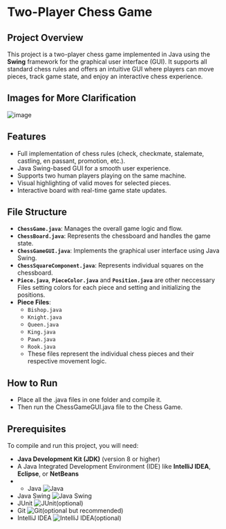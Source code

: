 # **Two-Player Chess Game**

## **Project Overview**
This project is a two-player chess game implemented in Java using the **Swing** framework for the graphical user interface (GUI). It supports all standard chess rules and offers an intuitive GUI where players can move pieces, track game state, and enjoy an interactive chess experience.

## Images for More Clarification

![image](https://github.com/user-attachments/assets/9aa1216f-1ac7-42e0-b3f3-ae6704ebdef9)

## **Features**
- Full implementation of chess rules (check, checkmate, stalemate, castling, en passant, promotion, etc.).
- Java Swing-based GUI for a smooth user experience.
- Supports two human players playing on the same machine.
- Visual highlighting of valid moves for selected pieces.
- Interactive board with real-time game state updates.
  
## **File Structure**
- **`ChessGame.java`**: Manages the overall game logic and flow.
- **`ChessBoard.java`**: Represents the chessboard and handles the game state.
- **`ChessGameGUI.java`**: Implements the graphical user interface using Java Swing.
- **`ChessSquareComponent.java`**: Represents individual squares on the chessboard.
- **`Piece.java`**, **`PieceColor.java`** and **`Position.java`** are other neccessary Files setting colors for each piece and setting and initializing the positions.
- **Piece Files**:
  - `Bishop.java`
  - `Knight.java`
  - `Queen.java`
  - `King.java`
  - `Pawn.java`
  - `Rook.java`
  - These files represent the individual chess pieces and their respective movement logic.
 
## **How to Run**
- Place all the .java files in one folder and compile it.
- Then run the ChessGameGUI.java file to the Chess Game.

## **Prerequisites**
To compile and run this project, you will need:
- **Java Development Kit (JDK)** (version 8 or higher)
- A Java Integrated Development Environment (IDE) like **IntelliJ IDEA**, **Eclipse**, or **NetBeans**
- - Java ![Java](https://img.shields.io/badge/Java-007396?style=for-the-badge&logo=java&logoColor=white)
- Java Swing ![Java Swing](https://img.shields.io/badge/Java_Swing-5382a1?style=for-the-badge&logo=java&logoColor=white)
- JUnit ![JUnit](https://img.shields.io/badge/JUnit-25A162?style=for-the-badge&logo=junit5&logoColor=white)(optional)
- Git ![Git](https://img.shields.io/badge/Git-F05032?style=for-the-badge&logo=git&logoColor=white)(optional but recommended)
- IntelliJ IDEA ![IntelliJ IDEA](https://img.shields.io/badge/IntelliJ_IDEA-000000?style=for-the-badge&logo=intellij-idea&logoColor=white)(optional)


